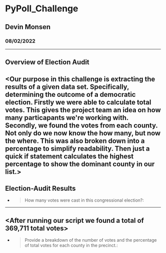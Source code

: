 # PyPoll_Challenge
## Devin Monsen
### 08/02/2022
---
**Overview of Election Audit**
---
<Our purpose in this challenge is extracting the results of a given data set. Specifically, determining the outcome of a democratic election. Firstly we were able to calculate total votes. This gives the project team an idea on how many particapants we're working with. Secondly, we found the votes from each county. Not only do we now know the how many, but now the where. This was also broken down into a percentage to simplify readability. Then just a quick if statement calculates the highest percentage to show the dominant county in our list.>
---
**Election-Audit Results**
---
* >How many votes were cast in this congressional election?: 
---
<After running our script we found a total of 369,711 total votes>
---
* >Provide a breakdown of the number of votes and the percentage of total votes for each county in the precinct.: 
